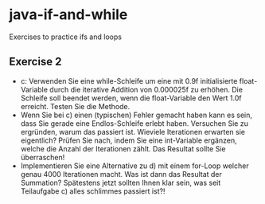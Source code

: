 # java-if-and-while
Exercises to practice ifs and loops

## Exercise 2
- c: Verwenden Sie eine while-Schleife um eine mit 0.9f initialisierte float-Variable durch die iterative Addition von 0.000025f zu erhöhen. Die Schleife soll beendet werden, wenn die float-Variable den Wert 1.0f erreicht. Testen Sie die Methode.
- Wenn Sie bei c) einen (typischen) Fehler gemacht haben kann es sein, dass Sie gerade eine Endlos-Schleife erlebt haben. Versuchen Sie zu ergründen, warum das passiert ist. Wieviele Iterationen erwarten sie eigentlich? Prüfen Sie nach, indem Sie eine int-Variable ergänzen, welche die Anzahl der Iterationen zählt. Das Resultat sollte Sie überraschen!
- Implementieren Sie eine Alternative zu d) mit einem for-Loop welcher genau 4000 Iterationen macht. Was ist dann das Resultat der Summation? Spätestens jetzt sollten Ihnen klar sein, was seit Teilaufgabe c) alles schlimmes passiert ist?!
